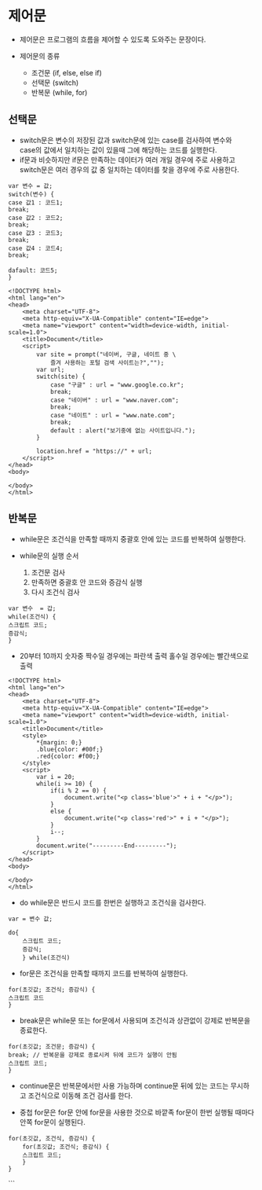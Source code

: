 제어문
=========

* 제어문은 프로그램의 흐름을 제어할 수 있도록 도와주는 문장이다.


* 제어문의 종류
	* 조건문 (if, else, else if)
	* 선택문 (switch)
	* 반복문 (while, for)

	
선택문
--------

* switch문은 변수의 저장된 값과 switch문에 있는 case를 검사하여 변수와    
case의 값에서 일치하는 값이 있을때 그에 해당하는 코드를 실행한다.   
* if문과 비슷하지만 if문은 만족하는 데이터가 여러 개일 경우에 주로 사용하고     
switch문은 여러 경우의 값 중 일치하는 데이터를 찾을 경우에 주로 사용한다.   
 
```
var 변수 = 값;
switch(변수) {
case 값1 : 코드1;
break;
case 값2 : 코드2;
break;
case 값3 : 코드3;
break;
case 값4 : 코드4;
break;

dafault: 코드5;
}
```

```
<!DOCTYPE html>
<html lang="en">
<head>
    <meta charset="UTF-8">
    <meta http-equiv="X-UA-Compatible" content="IE=edge">
    <meta name="viewport" content="width=device-width, initial-scale=1.0">
    <title>Document</title>
    <script>
        var site = prompt("네이버, 구글, 네이트 중 \
            즐겨 사용하는 포털 검색 사이트는?","");
        var url;
        switch(site) {
            case "구글" : url = "www.google.co.kr";
            break;
            case "네이버" : url = "www.naver.com";
            break;
            case "네이트" : url = "www.nate.com";
            break;
            default : alert("보기중에 없는 사이트입니다."); 
        }

        location.href = "https://" + url;
    </script>
</head>
<body>
   
</body>
</html>
```

반복문
---------

* while문은 조건식을 만족할 때까지 중괄호 안에 있는 코드를 반복하여 실행한다.


* while문의 실행 순서    
	1. 조건문 검사    
	2. 만족하면 중괄호 안 코드와 증감식 실행    
	3. 다시 조건식 검사   

```
var 변수  = 갑;
while(조건식) {
스크립트 코드;
증감식;
}
```

* 20부터 10까지 숫자중 짝수일 경우에는 파란색 출력 홀수일 경우에는 빨간색으로 출력

```
<!DOCTYPE html>
<html lang="en">
<head>
    <meta charset="UTF-8">
    <meta http-equiv="X-UA-Compatible" content="IE=edge">
    <meta name="viewport" content="width=device-width, initial-scale=1.0">
    <title>Document</title>
    <style>
        *{margin: 0;}
        .blue{color: #00f;}
        .red{color: #f00;}
    </style>
    <script>
        var i = 20;
        while(i >= 10) {
            if(i % 2 == 0) {
                document.write("<p class='blue'>" + i + "</p>");
            }
            else {
                document.write("<p class='red'>" + i + "</p>");
            }
            i--;
        }
        document.write("---------End---------");
    </script>
</head>
<body>
    
</body>
</html>
```

* do while문은 반드시 코드를 한번은 실행하고 조건식을 검사한다.

```
var = 변수 값;

do{ 
	스크립트 코드;
	증감식;
	} while(조건식)
```

* for문은 조건식을 만족할 때까지 코드를 반복하여 실행한다.

```
for(초깃값; 조건식; 증감식) {
스크립트 코드
}
```

* break문은 while문 또는 for문에서 사용되며 조건식과 상관없이 강제로 반복문을 종료한다.

```
for(초깃값; 조건문; 증감식) {
break; // 반복문을 강제로 종료시켜 뒤에 코드가 실행이 안됨
스크립트 코드;
}
```

* continue문은 반복문에서만 사용 가능하며 continue문 뒤에 있는 코드는 무시하고 조건식으로 이동해 조건 검사를 한다.

* 중첩 for문은 for문 안에 for문을 사용한 것으로 바깥족 for문이 한번 실행될 때마다  
안쪽 for문이 실행된다.

```
for(초깃값, 조건식, 증감식) {
	for(초깃값; 조건식; 증감식) {
	스크립트 코드;
	}
}
```
<!DOCTYPE html>
<html lang="en">
<head>
    <meta charset="UTF-8">
    <meta http-equiv="X-UA-Compatible" content="IE=edge">
    <meta name="viewport" content="width=device-width, initial-scale=1.0">
    <title>Document</title>
    <script>
        for(var i = 1; i < 4; i++) {
            for(var k = 1; k<3; k++) {
                document.write(i + "행" + k + "열", "<br>");
            }
            document.write("<br>");
        }
    </script>
</head>
<body>
    
</body>
</html>
```
